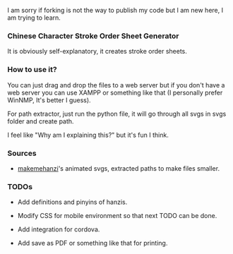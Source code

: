 I am sorry if forking is not the way to publish my code but I am new here, I am trying to learn.

### Chinese Character Stroke Order Sheet Generator

It is obviously self-explanatory, it creates stroke order sheets.

### How to use it?

You can just drag and drop the files to a web server but if you don't have a web server you can use XAMPP or something like that (I personally prefer WinNMP, It's better I guess).

For path extractor, just run the python file, it will go through all svgs in svgs folder and create path.

I feel like "Why am I explaining this?" but it's fun I think.

### Sources

- [makemehanzi](https://github.com/skishore/makemeahanzi/tree/master/svgs)'s animated svgs, extracted paths to make files smaller.

### TODOs

- Add definitions and pinyins of hanzis.

- Modify CSS for mobile environment so that next TODO can be done.

- Add integration for cordova.

- Add save as PDF or something like that for printing.